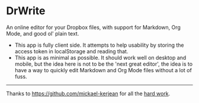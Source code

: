 # DrWrite

An online editor for your Dropbox files, with support for Markdown, Org Mode, and good ol' plain text.

-   This app is fully client side. It attempts to help usability by storing the access token in localStorage and reading that.
-   This app is as minimal as possible. It should work well on desktop and mobile, but the idea here is not to be the 'next great editor', the idea is to have a way to quickly edit Markdown and Org Mode files without a lot of fuss.

---

Thanks to https://github.com/mickael-kerjean for all the [hard work](https://github.com/mickael-kerjean/nuage/blob/master/client/pages/viewerpage/editor/orgmode.js).
